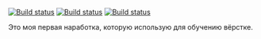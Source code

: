 [![Build status](https://img.shields.io/badge/-CSS3-%23563d7c)](#)
[![Build status](https://img.shields.io/badge/-HTML%2FHTML5-%23e34c26)](#)
[![Build status](https://img.shields.io/badge/license-MIT-blue)](https://github.com/TheJecksMan/Site/blob/master/LICENSE)

Это моя первая наработка, которую использую для обучению вёрстке.

